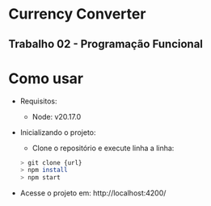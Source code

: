 # Currency Converter

## Trabalho 02 - Programação Funcional

# Como usar
- Requisitos:
    - Node: v20.17.0

- Inicializando o projeto:
    - Clone o repositório e execute linha a linha:
    ```bash	
    > git clone {url}
    > npm install
    > npm start
    ``` 
- Acesse o projeto em: http://localhost:4200/
